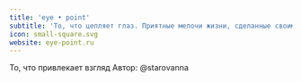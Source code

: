 ```yaml
---
title: 'eye • point'
subtitle: 'То, что цепляет глаз. Приятные мелочи жизни, сделанные своими руками.'
icon: small-square.svg
website: eye-point.ru
---
```


То, что привлекает взгляд
Автор: @starovanna
